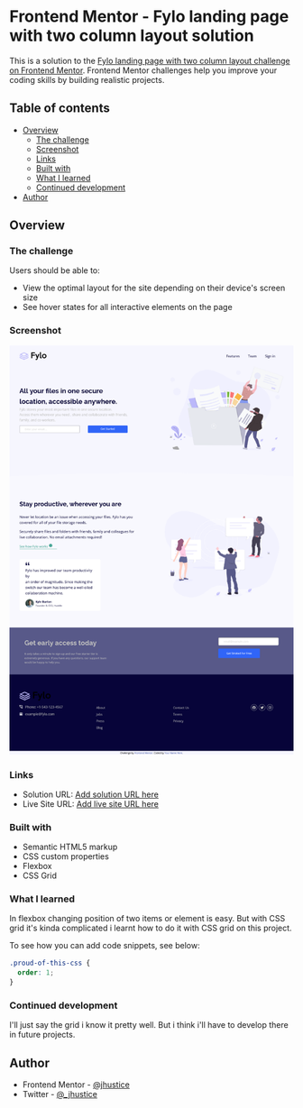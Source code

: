 # Frontend Mentor - Fylo landing page with two column layout solution

This is a solution to the [Fylo landing page with two column layout challenge on Frontend Mentor](https://www.frontendmentor.io/challenges/fylo-landing-page-with-two-column-layout-5ca5ef041e82137ec91a50f5). Frontend Mentor challenges help you improve your coding skills by building realistic projects. 

## Table of contents

- [Overview](#overview)
  - [The challenge](#the-challenge)
  - [Screenshot](#screenshot)
  - [Links](#links)
  - [Built with](#built-with)
  - [What I learned](#what-i-learned)
  - [Continued development](#continued-development)
- [Author](#author)



## Overview

### The challenge

Users should be able to:

- View the optimal layout for the site depending on their device's screen size
- See hover states for all interactive elements on the page

### Screenshot

![](./img/screenshot.png)

### Links

- Solution URL: [Add solution URL here](https://github.com/jhustice/Challenge-3)
- Live Site URL: [Add live site URL here](https://eloquent-cuchufli-a48e29.netlify.app/)

### Built with

- Semantic HTML5 markup
- CSS custom properties
- Flexbox
- CSS Grid

### What I learned

In flexbox changing position of two items or element is easy. But with CSS grid it's kinda complicated i learnt how to do it with CSS grid on this project.

To see how you can add code snippets, see below:

```css
.proud-of-this-css {
  order: 1;
}
```

### Continued development

I'll just say the grid i know it pretty well. But i think i'll have to develop there in future projects.

## Author

- Frontend Mentor - [@jhustice](https://www.frontendmentor.io/profile/jhustice)
- Twitter - [@_jhustice](https://www.twitter.com/_jhustice)

